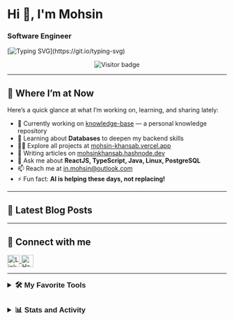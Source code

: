 # Hi 👋, I'm Mohsin  
### Software Engineer  

[![Typing SVG](https://readme-typing-svg.demolab.com?font=Poppins&duration=3000&color=58A6FF&vCenter=true&multiline=true&repeat=false&width=435&height=110&lines=Experienced+Web+Developer+with+over;1.5%2B+years+of+work+experience.;Passionate+about+Engineering+and+building;scalable+systems.)](https://git.io/typing-svg)

<p align="center">
  <img src="https://komarev.com/ghpvc/?username=mohs-in&label=👀%20Profile%20Views&color=58a6ff&style=for-the-badge" alt="Visitor badge" />
</p>

---

## 🧭 Where I’m at Now  

Here’s a quick glance at what I’m working on, learning, and sharing lately:

- 🔭 Currently working on [knowledge-base](https://github.com/mohs-in/knowledge-base) — a personal knowledge repository  
- 🌱 Learning about **Databases** to deepen my backend skills  
- 👨‍💻 Explore all projects at [mohsin-khansab.vercel.app](https://mohsin-khansab.vercel.app/)  
- 📝 Writing articles on [mohsinkhansab.hashnode.dev](https://mohsinkhansab.hashnode.dev/)  
- 💬 Ask me about **ReactJS, TypeScript, Java, Linux, PostgreSQL**  
- 📫 Reach me at [in.mohsin@outlook.com](mailto:in.mohsin@outlook.com)  
- ⚡ Fun fact: **AI is helping these days, not replacing!**

---

## 📕 Latest Blog Posts  
<!-- BLOG-POST-LIST:START -->

<!-- BLOG-POST-LIST:END -->

---

## 🔗 Connect with me

<p align="left">
  <a href="https://linkedin.com/in/mohsinkhansab" target="_blank">
    <img alt="LinkedIn" src="https://img.shields.io/badge/LinkedIn-0077B5?style=flat-square&logo=linkedin&logoColor=white" height="28" style="vertical-align:middle" />
  </a>
  <a href="https://hashnode.com/@mohsinkhansab" target="_blank">
    <img alt="Hashnode" src="https://img.shields.io/badge/Hashnode-2962FF?style=flat-square&logo=hashnode&logoColor=white" height="28" style="vertical-align:middle" />
  </a>
</p>

---

<details> 
  <summary style="font-family: 'Poppins', sans-serif; font-size: 1.2em; font-weight: bold; margin: 0.83em 0;">🛠️ My Favorite Tools</summary>
  
  <div style="font-family: 'Poppins', sans-serif;">

  ### 👨‍💻 Programming and Markup Languages

  <p>
      <a href="https://github.com/search?q=user%3ADenverCoder1+language%3Abash"><img alt="Bash" src="https://img.shields.io/badge/Bash-121011.svg?logo=gnu-bash&logoColor=white"></a>
      <a href="https://github.com/search?q=user%3ADenverCoder1+language%3Ac"><img alt="C" src="https://custom-icon-badges.demolab.com/badge/C-03599C.svg?logo=c-in-hexagon&logoColor=white"></a>
      <a href="https://github.com/search?q=user%3ADenverCoder1+language%3Acss"><img alt="CSS" src="https://img.shields.io/badge/CSS-1572B6.svg?logo=css3&logoColor=white"></a>
      <a href="https://github.com/search?q=user%3ADenverCoder1+language%3Ahtml"><img alt="HTML" src="https://img.shields.io/badge/HTML-E34F26.svg?logo=html5&logoColor=white"></a>
      <a href="https://github.com/search?q=user%3ADenverCoder1+language%3Ajava"><img alt="Java" src="https://custom-icon-badges.demolab.com/badge/Java-007396.svg?logo=java&logoColor=white"></a>
      <a href="https://github.com/search?q=user%3ADenverCoder1+language%3Ajavascript"><img alt="JavaScript" src="https://img.shields.io/badge/JavaScript-F7DF1E.svg?logo=javascript&logoColor=black"></a>
      <a href="https://github.com/search?q=user%3ADenverCoder1+language%3Amarkdown"><img alt="Markdown" src="https://img.shields.io/badge/Markdown-000000.svg?logo=markdown&logoColor=white"></a>
      <a href="https://github.com/search?q=user%3ADenverCoder1+language%3Ajavascript"><img alt="Node.js" src="https://img.shields.io/badge/Node.js-43853D.svg?logo=node.js&logoColor=white"></a>
      <a href="https://github.com/search?q=user%3ADenverCoder1+language%3Apython"><img alt="Python" src="https://img.shields.io/badge/Python-14354C.svg?logo=python&logoColor=white"></a>
      <a href="https://github.com/search?q=user%3ADenverCoder1+language%3Arst"><img alt="Restructured Text" src="https://img.shields.io/badge/Restructured Text-3a4148.svg?logo=readthedocs&logoColor=white"></a>
      <a href="https://github.com/search?q=user%3ADenverCoder1+language%3Ascratch"><img alt="Scratch" src="https://img.shields.io/badge/Scratch-4D97FF.svg?logo=scratch&logoColor=white"></a>
      <a href="https://github.com/search?q=user%3ADenverCoder1+language%3Asql"><img alt="SQL" src="https://custom-icon-badges.demolab.com/badge/SQL-025E8C.svg?logo=database&logoColor=white"></a>
      <a href="https://github.com/search?q=user%3ADenverCoder1+language%3Asvg"><img alt="SVG+XML" src="https://img.shields.io/badge/SVG%2BXML-e0982c.svg?logo=svg&logoColor=white"></a>
      <a href="https://github.com/search?q=user%3ADenverCoder1+language%3AtypeScript"><img alt="TypeScript" src="https://img.shields.io/badge/TypeScript-007ACC.svg?logo=typescript&logoColor=white"></a>
  </p>

  <h3>🧰 Frameworks and Libraries</h3>

  <p>
      <a href="#"><img alt="Arduino" src="https://img.shields.io/badge/-Arduino-00979D?logo=Arduino&logoColor=white"></a>
      <a href="#"><img alt="Bootstrap" src="https://img.shields.io/badge/Bootstrap-7952B3.svg?logo=bootstrap&logoColor=white"></a>
      <a href="#"><img alt="Express.js" src="https://img.shields.io/badge/Express.js-404d59.svg?logo=express&logoColor=white"></a>
      <a href="#"><img alt="GitHub Actions" src="https://img.shields.io/badge/GitHub%20Actions-2671E5.svg?logo=github%20actions&logoColor=white"></a>
      <a href="#"><img alt="JUnit" src="https://custom-icon-badges.demolab.com/badge/JUnit-25A162.svg?logo=check-circle&logoColor=white"></a>
      <a href="#"><img alt="Material Design" src="https://img.shields.io/badge/Material%20Design-0081CB.svg?logo=material-design&logoColor=white"></a>
      <a href="#"><img alt="NumPy" src="https://img.shields.io/badge/Numpy-013243.svg?logo=numpy&logoColor=white"></a>
      <a href="#"><img alt="Pandas" src="https://img.shields.io/badge/Pandas-150458.svg?logo=pandas&logoColor=white"></a>
      <a href="#"><img alt="Tailwind CSS" src="https://img.shields.io/badge/Tailwind%20CSS-%2338B2AC.svg?logo=tailwind-css&logoColor=white"></a>
      <a href="#"><img alt="Vite" src="https://img.shields.io/badge/Vite-646CFF?logo=vite&logoColor=fff"></a>
      <a href="#"><img alt="React" src="https://img.shields.io/badge/React-20232a.svg?logo=react&logoColor=%2361DAFB"></a>
      <a href="#"><img alt="Spring Boot" src="https://img.shields.io/badge/Spring%20Boot-6DB33F?logo=springboot&logoColor=fff"></a>
      <a href="#"><img alt="Redux" src="https://img.shields.io/badge/Redux-764ABC?logo=redux&logoColor=fff"></a>
      <a href="#"><img alt="React Router" src="https://img.shields.io/badge/React_Router-CA4245?logo=react-router&logoColor=white"></a>
      <a href="#"><img alt="Sass" src="https://img.shields.io/badge/Sass-C69?logo=sass&logoColor=fff"></a>
  </p>

  <h3>🗄️ Databases and Cloud Hosting</h3>

  <p>
      <a href="#"><img alt="GitHub Pages" src="https://img.shields.io/badge/GitHub%20Pages-327FC7.svg?logo=github&logoColor=white"></a>
      <a href="#"><img alt="Heroku" src="https://img.shields.io/badge/Heroku-430098.svg?logo=heroku&logoColor=white"></a>
      <a href="#"><img alt="MongoDB" src ="https://img.shields.io/badge/MongoDB-4ea94b.svg?logo=mongodb&logoColor=white"></a>
      <a href="#"><img alt="MySQL" src="https://img.shields.io/badge/MySQL-00f.svg?logo=mysql&logoColor=white"></a>
      <a href="#"><img alt="Notion" src="https://img.shields.io/badge/Notion-010101.svg?logo=notion&logoColor=white"></a>
      <a href="#"><img alt="Oracle" src ="https://img.shields.io/badge/Oracle-F00000.svg?logo=oracle&logoColor=white"></a>
      <a href="#"><img alt="PostgreSQL" src ="https://img.shields.io/badge/PostgreSQL-316192.svg?logo=postgresql&logoColor=white"></a>
      <a href="#"><img alt="Render" src="https://img.shields.io/badge/Render-00979D.svg?logo=render&logoColor=white"></a>
      <a href="#"><img alt="Repl.it" src="https://img.shields.io/badge/Repl.it-0D101E.svg?logo=Replit&logoColor=white"></a>
      <a href="#"><img alt="SQLite" src ="https://img.shields.io/badge/SQLite-07405e.svg?logo=sqlite&logoColor=white"></a>
      <a href="#"><img alt="Vercel" src="https://img.shields.io/badge/Vercel-000000.svg?logo=vercel&logoColor=white"></a>
  </p>

  <h3>💻 Software and Tools</h3>

  <p>
      <a href="#"><img alt="Linux" src="https://img.shields.io/badge/Linux-FCC624?logo=linux&logoColor=black"></a>
      <a href="#"><img alt="Vim" src="https://img.shields.io/badge/Vim-%2311AB00.svg?logo=vim&logoColor=white"></a>
      <a href="#"><img alt="Brave" src="https://img.shields.io/badge/-Brave-FB542B?logo=brave&logoColor=white"></a>
      <a href="#"><img alt="Obsidian" src="https://img.shields.io/badge/Obsidian-%23483699.svg?&logo=obsidian&logoColor=white"></a>
      <a href="#"><img alt="Discord" src="https://img.shields.io/badge/-Discord-5865F2.svg?logo=discord&logoColor=white"></a>
      <a href="#"><img alt="Hashnode" src="https://img.shields.io/badge/Hashnode-2962FF?logo=hashnode&logoColor=white"></a>
      <a href="#"><img alt="macOS" src="https://img.shields.io/badge/macOS-000000?logo=apple&logoColor=F0F0F0"></a>
      <a href="#"><img alt="Git" src="https://img.shields.io/badge/Git-F05033.svg?logo=git&logoColor=white"></a>
      <a href="#"><img alt="GitHub Desktop" src="https://img.shields.io/badge/GitHub%20Desktop-8034A9.svg?logo=github&logoColor=white"></a>
      <a href="#"><img alt="GitHub Actions" src="https://img.shields.io/badge/GitHub_Actions-2088FF?logo=github-actions&logoColor=white"></a>
      <a href="#"><img alt="Linux Mint" src="https://img.shields.io/badge/Linux%20Mint-87CF3E?logo=linuxmint&logoColor=fff"></a>
      <a href="#"><img alt="Windows" src="https://custom-icon-badges.demolab.com/badge/Windows-0078D6?logo=windows11&logoColor=white"></a>
      <a href="#"><img alt="Figma" src="https://img.shields.io/badge/Figma-F24E1E?logo=figma&logoColor=white"></a>
      <a href="#"><img alt="Notion" src="https://img.shields.io/badge/Notion-000?logo=notion&logoColor=fff"></a>
      <a href="#"><img alt="iTerm2" src="https://img.shields.io/badge/iTerm2-000000?logo=iterm2&logoColor=fff"></a>
      <a href="#"><img alt="Slack" src="https://img.shields.io/badge/Slack-4A154B?logo=slack&logoColor=fff"></a>
      <a href="#"><img alt="Jira" src="https://img.shields.io/badge/Jira-0052CC?logo=jira&logoColor=fff"></a>
      <a href="#"><img alt="Ubuntu" src="https://img.shields.io/badge/Ubuntu-E95420?logo=ubuntu&logoColor=white"></a>
      <a href="#"><img alt="Postman" src="https://img.shields.io/badge/Postman-FF6C37?logo=postman&logoColor=white"></a>
      <a href="#"><img alt="Stack Overflow" src="https://img.shields.io/badge/-Stack%20Overflow-FE7A16?logo=stack-overflow&logoColor=white"></a>
      <a href="#"><img alt="Visual Studio Code" src="https://img.shields.io/badge/Visual%20Studio%20Code-0078d7.svg?logo=visual-studio-code&logoColor=white"></a>
  </p>
  </div>
</details>

<details> 
  <summary style="font-family: 'Poppins', sans-serif; font-size: 1.2em; font-weight: bold; margin: 0.83em 0;">📊 Stats and Activity</summary>

  <div style="font-family: 'Poppins', sans-serif;">
  <h3>🔥 Streak Stats</h3>
  
  <img src="https://github-readme-streak-stats.herokuapp.com/?user=mohs-in&theme=radical&hide_border=false" alt="GitHub Streak Stats" /><br/>

  <h3>💻 GitHub Profile Stats</h3>
  
  <img src="https://github-readme-stats.vercel.app/api/top-langs/?username=mohs-in&theme=radical&hide_border=false&include_all_commits=false&count_private=false&layout=compact" alt="Top Languages" />
  </div>
</details>
